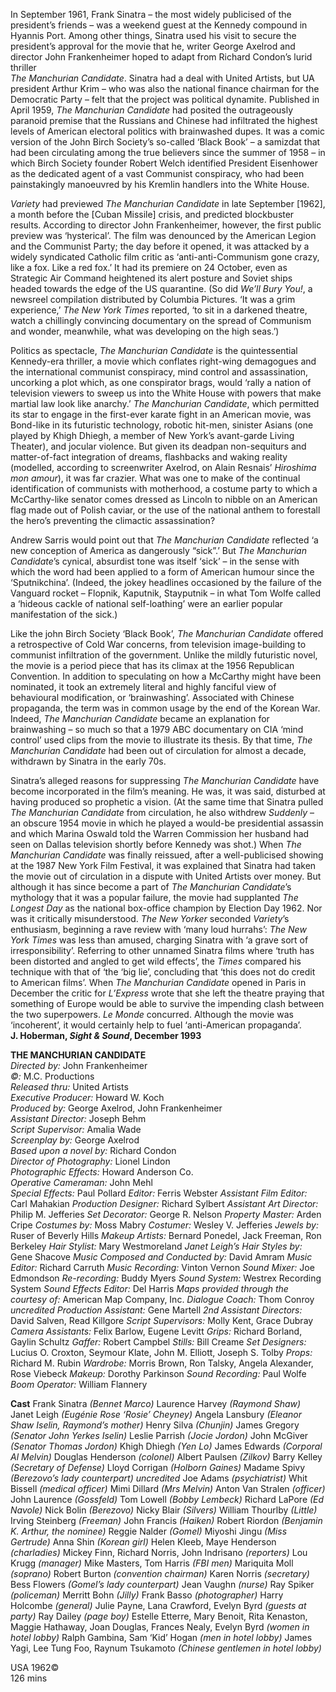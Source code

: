 

In September 1961, Frank Sinatra – the most widely publicised of the president’s friends – was a weekend guest at the Kennedy compound in Hyannis Port. Among other things, Sinatra used his visit to secure the president’s approval for the movie that he, writer George Axelrod and director John Frankenheimer hoped to adapt from Richard Condon’s lurid thriller  
_The Manchurian Candidate_. Sinatra had a deal with United Artists, but UA president Arthur Krim – who was also the national finance chairman for the Democratic Party – felt that the project was political dynamite. Published in April 1959, _The Manchurian Candidate_ had posited the outrageously paranoid premise that the Russians and Chinese had infiltrated the highest levels of American electoral politics with brainwashed dupes. It was a comic version of the John Birch Society’s so-called ‘Black Book’ – a samizdat that had been circulating among the true believers since the summer of 1958 – in which Birch Society founder Robert Welch identified President Eisenhower as the dedicated agent of a vast Communist conspiracy, who had been painstakingly manoeuvred by his Kremlin handlers into the White House.

_Variety_ had previewed _The Manchurian Candidate_ in late September [1962], a month before the [Cuban Missile] crisis, and predicted blockbuster results. According to director John Frankenheimer, however, the first public preview was ‘hysterical’. The film was denounced by the American Legion and the Communist Party; the day before it opened, it was attacked by a widely syndicated Catholic film critic as ‘anti-anti-Communism gone crazy, like a fox. Like a red fox.’ It had its premiere on 24 October, even as Strategic Air Command heightened its alert posture and Soviet ships headed towards the edge of the US quarantine. (So did _We’ll Bury You!_, a newsreel compilation distributed by Columbia Pictures. ‘It was a grim experience,’ _The New York_ _Times_ reported, ‘to sit in a darkened theatre, watch a chillingly convincing documentary on the spread of Communism and wonder, meanwhile, what was developing on the high seas.’)

Politics as spectacle, _The Manchurian Candidate_ is the quintessential Kennedy-era thriller, a movie which conflates right-wing demagogues and the international communist conspiracy, mind control and assassination, uncorking a plot which, as one conspirator brags, would ‘rally a nation of television viewers to sweep us into the White House with powers that make martial law look like anarchy.’ _The Manchurian Candidate_, which permitted its star to engage in the first-ever karate fight in an American movie, was Bond-like in its futuristic technology, robotic hit-men, sinister Asians (one played by Khigh Dhiegh, a member of New York’s avant-garde Living Theater), and jocular violence. But given its deadpan non-sequiturs and matter-of-fact integration of dreams, flashbacks and waking reality (modelled, according to screenwriter Axelrod, on Alain Resnais’ _Hiroshima mon amour_), it was far crazier. What was one to make of the continual identification of communists with motherhood, a costume party to which a McCarthy-like senator comes dressed as Lincoln to nibble on an American flag made out of Polish caviar, or the use of the national anthem to forestall the hero’s preventing the climactic assassination?

Andrew Sarris would point out that _The Manchurian Candidate_ reflected ‘a new conception of America as dangerously “sick”.’ But _The Manchurian Candidate_’s cynical, absurdist tone was itself ‘sick’ – in the sense with which the word had been applied to a form of American humour since the ‘Sputnikchina’. (Indeed, the jokey headlines occasioned by the failure of the Vanguard rocket – Flopnik, Kaputnik, Stayputnik – in what Tom Wolfe called a ‘hideous cackle of national self-loathing’ were an earlier popular manifestation of the sick.)

Like the john Birch Society ‘Black Book’, _The Manchurian Candidate_ offered a retrospective of Cold War concerns, from television image-building to communist infiltration of the government. Unlike the mildly futuristic novel, the movie is a period piece that has its climax at the 1956 Republican Convention. In addition to speculating on how a McCarthy might have been nominated, it took an extremely literal and highly fanciful view of behavioural modification, or ‘brainwashing’. Associated with Chinese propaganda, the term was in common usage by the end of the Korean War. Indeed, _The Manchurian Candidate_ became an explanation for brainwashing – so much so that a 1979 ABC documentary on CIA ‘mind control’ used clips from the movie to illustrate its thesis. By that time, _The Manchurian Candidate_ had been out of circulation for almost a decade, withdrawn by Sinatra in the early 70s.

Sinatra’s alleged reasons for suppressing _The Manchurian Candidate_ have become incorporated in the film’s meaning. He was, it was said, disturbed at having produced so prophetic a vision. (At the same time that Sinatra pulled _The Manchurian Candidate_ from circulation, he also withdrew _Suddenly_ – an obscure 1954 movie in which he played a would-be presidential assassin and which Marina Oswald told the Warren Commission her husband had seen on Dallas television shortly before Kennedy was shot.) When _The Manchurian Candidate_ was finally reissued, after a well-publicised showing at the 1987 New York Film Festival, it was explained that Sinatra had taken the movie out of circulation in a dispute with United Artists over money. But although it has since become a part of _The Manchurian Candidate_’s mythology that it was a popular failure, the movie had supplanted _The Longest Day_ as the national box-office champion by Election Day 1962. Nor was it critically misunderstood. _The New Yorker_ seconded _Variety_’s enthusiasm, beginning a rave review with ‘many loud hurrahs’: _The New York Times_ was less than amused, charging Sinatra with ‘a grave sort of irresponsibility’. Referring to other unnamed Sinatra films where ‘truth has been distorted and angled to get wild effects’, the _Times_ compared his technique with that of ‘the ‘big lie’, concluding that ‘this does not do credit to American films’. When _The Manchurian Candidate_ opened in Paris in December the critic for _L’Express_ wrote that she left the theatre praying that something of Europe would be able to survive the impending clash between the two superpowers. _Le Monde_ concurred. Although the movie was ‘incoherent’, it would certainly help to fuel ‘anti-American propaganda’.<br>
**J. Hoberman, _Sight & Sound_, December 1993**<br>

**THE MANCHURIAN CANDIDATE**<br>
_Directed by:_ John Frankenheimer<br>
_©:_ M.C. Productions<br>
_Released thru:_ United Artists<br>
_Executive Producer:_ Howard W. Koch<br>
_Produced by:_ George Axelrod, John Frankenheimer<br>
_Assistant Director:_ Joseph Behm<br>
_Script Supervisor:_ Amalia Wade<br>
_Screenplay by:_ George Axelrod<br>
_Based upon a novel by:_ Richard Condon<br>
_Director of Photography:_ Lionel Lindon<br>
_Photographic Effects:_ Howard Anderson Co.<br>
_Operative Cameraman:_ John Mehl<br>
_Special Effects:_ Paul Pollard
_Editor:_ Ferris Webster
_Assistant Film Editor:_ Carl Mahakian
_Production Designer:_ Richard Sylbert
_Assistant Art Director:_ Philip M. Jefferies
_Set Decorator:_ George R. Nelson
_Property Master:_ Arden Cripe
_Costumes by:_ Moss Mabry
_Costumer:_ Wesley V. Jefferies
_Jewels by:_ Ruser of Beverly Hills
_Makeup Artists:_ Bernard Ponedel, Jack Freeman, Ron Berkeley
_Hair Stylist:_ Mary Westmoreland
_Janet Leigh’s Hair Styles by:_ Gene Shacove
_Music Composed and Conducted by:_ David Amram
_Music Editor:_ Richard Carruth
_Music Recording:_ Vinton Vernon
_Sound Mixer:_ Joe Edmondson
_Re-recording:_ Buddy Myers
_Sound System:_ Westrex Recording System
_Sound Effects Editor:_ Del Harris
_Maps provided through the courtesy of:_ American Map Company, Inc.
_Dialogue Coach:_ Thom Conroy
_uncredited_
_Production Assistant:_ Gene Martell
_2nd Assistant Directors:_ David Salven, Read Killgore
_Script Supervisors:_ Molly Kent, Grace Dubray
_Camera Assistants:_ Felix Barlow, Eugene Levitt
_Grips:_ Richard Borland, Gaylin Schultz
_Gaffer:_ Robert Campbel
_Stills:_ Bill Creame
_Set Designers:_ Lucius O. Croxton, Seymour Klate, John M. Elliott, Joseph S. Tolby
_Props:_ Richard M. Rubin
_Wardrobe:_ Morris Brown, Ron Talsky, Angela Alexander, Rose Viebeck
_Makeup:_ Dorothy Parkinson
_Sound Recording:_ Paul Wolfe
_Boom Operator:_ William Flannery

**Cast**
Frank Sinatra _(Bennet Marco)_
Laurence Harvey _(Raymond Shaw)_
Janet Leigh _(Eugénie Rose ‘Rosie’ Cheyney)_
Angela Lansbury _(Eleanor Shaw Iselin, Raymond’s mother)_
Henry Silva _(Chunjin)_
James Gregory _(Senator John Yerkes Iselin)_
Leslie Parrish _(Jocie Jordon)_
John McGiver _(Senator Thomas Jordon)_
Khigh Dhiegh _(Yen Lo)_
James Edwards _(Corporal Al Melvin)_
Douglas Henderson _(colonel)_
Albert Paulsen _(Zilkov)_
Barry Kelley _(Secretary of Defense)_
Lloyd Corrigan _(Holborn Gaines)_
Madame Spivy _(Berezovo’s lady counterpart)_
_uncredited_
Joe Adams _(psychiatrist)_
Whit Bissell _(medical officer)_
Mimi Dillard _(Mrs Melvin)_
Anton Van Stralen _(officer)_
John Laurence _(Gossfeld)_
Tom Lowell _(Bobby Lembeck)_
Richard LaPore _(Ed Navole)_
Nick Bolin _(Berezovo)_
Nicky Blair _(Silvers)_
William Thourlby _(Little)_
Irving Steinberg _(Freeman)_
John Francis _(Haiken)_
Robert Riordon _(Benjamin K. Arthur, the nominee)_
Reggie Nalder _(Gomel)_
Miyoshi Jingu _(Miss Gertrude)_
Anna Shin _(Korean girl)_
Helen Kleeb, Maye Henderson _(charladies)_
Mickey Finn, Richard Norris, John Indrisano _(reporters)_
Lou Krugg _(manager)_
Mike Masters, Tom Harris _(FBI men)_
Mariquita Moll _(soprano)_
Robert Burton _(convention chairman)_
Karen Norris _(secretary)_
Bess Flowers _(Gomel’s lady counterpart)_
Jean Vaughn _(nurse)_
Ray Spiker _(policeman)_
Merritt Bohn _(Jilly)_
Frank Basso _(photographer)_
Harry Holcombe _(general)_
Julie Payne, Lana Crawford, Evelyn Byrd _(guests at party)_
Ray Dailey _(page boy)_
Estelle Etterre, Mary Benoit, Rita Kenaston,
Maggie Hathaway, Joan Douglas, Frances Nealy, Evelyn Byrd _(women in hotel lobby)_
Ralph Gambina, Sam ‘Kid’ Hogan _(men in hotel lobby)_
James Yagi, Lee Tung Foo, Raynum Tsukamoto _(Chinese gentlemen in hotel lobby)_<br>

USA 1962©<br>
126 mins<br>
<!--stackedit_data:
eyJoaXN0b3J5IjpbLTI3NTcyNTQ2XX0=
-->